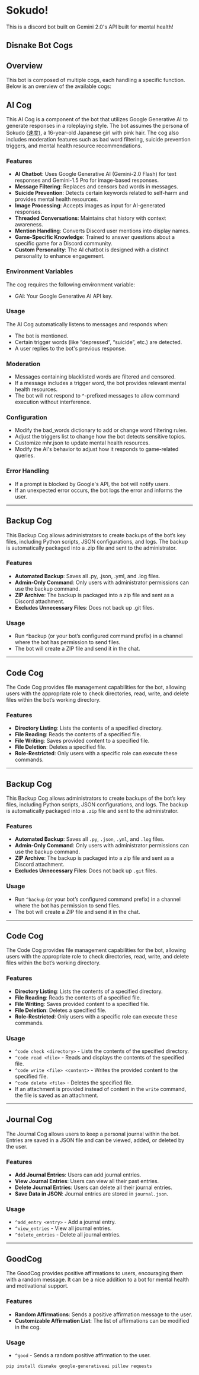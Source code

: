 # Sokudo!

This is a discord bot built on Gemini 2.0's API built for mental health!


## Disnake Bot Cogs

## Overview

This bot is composed of multiple cogs, each handling a specific function. Below is an overview of the available cogs:

## AI Cog

This AI Cog is a component of the bot that utilizes Google Generative AI to generate responses in a roleplaying style. The bot assumes the persona of Sokudo (速度), a 16-year-old Japanese girl with pink hair. The cog also includes moderation features such as bad word filtering, suicide prevention triggers, and mental health resource recommendations.

### Features

- **AI Chatbot**: Uses Google Generative AI (Gemini-2.0 Flash) for text responses and Gemini-1.5 Pro for image-based responses.
- **Message Filtering**: Replaces and censors bad words in messages.
- **Suicide Prevention**: Detects certain keywords related to self-harm and provides mental health resources.
- **Image Processing**: Accepts images as input for AI-generated responses.
- **Threaded Conversations**: Maintains chat history with context awareness.
- **Mention Handling**: Converts Discord user mentions into display names.
- **Game-Specific Knowledge**: Trained to answer questions about a specific game for a Discord community.
- **Custom Personality**: The AI chatbot is designed with a distinct personality to enhance engagement.


### Environment Variables

The cog requires the following environment variable:

- GAI: Your Google Generative AI API key.


### Usage

The AI Cog automatically listens to messages and responds when:

- The bot is mentioned.
- Certain trigger words (like “depressed”, “suicide”, etc.) are detected.
- A user replies to the bot's previous response.

### Moderation

- Messages containing blacklisted words are filtered and censored.
- If a message includes a trigger word, the bot provides relevant mental health resources.
- The bot will not respond to ^-prefixed messages to allow command execution without interference.

### Configuration

- Modify the bad_words dictionary to add or change word filtering rules.
- Adjust the triggers list to change how the bot detects sensitive topics.
- Customize mhr.json to update mental health resources.
- Modify the AI's behavior to adjust how it responds to game-related queries.

### Error Handling

- If a prompt is blocked by Google's API, the bot will notify users.
- If an unexpected error occurs, the bot logs the error and informs the user.

---

## Backup Cog

This Backup Cog allows administrators to create backups of the bot’s key files, including Python scripts, JSON configurations, and logs. The backup is automatically packaged into a .zip file and sent to the administrator.

### Features

- **Automated Backup**: Saves all .py, .json, .yml, and .log files.
- **Admin-Only Command**: Only users with administrator permissions can use the backup command.
- **ZIP Archive**: The backup is packaged into a zip file and sent as a Discord attachment.
- **Excludes Unnecessary Files**: Does not back up .git files.


### Usage

- Run ^backup (or your bot’s configured command prefix) in a channel where the bot has permission to send files.
- The bot will create a ZIP file and send it in the chat.

---

## Code Cog

The Code Cog provides file management capabilities for the bot, allowing users with the appropriate role to check directories, read, write, and delete files within the bot’s working directory.

### Features

- **Directory Listing**: Lists the contents of a specified directory.
- **File Reading**: Reads the contents of a specified file.
- **File Writing**: Saves provided content to a specified file.
- **File Deletion**: Deletes a specified file.
- **Role-Restricted**: Only users with a specific role can execute these commands.

---

## Backup Cog

This Backup Cog allows administrators to create backups of the bot’s key files, including Python scripts, JSON configurations, and logs. The backup is automatically packaged into a `.zip` file and sent to the administrator.

### Features

- **Automated Backup**: Saves all `.py`, `.json`, `.yml`, and `.log` files.
- **Admin-Only Command**: Only users with administrator permissions can use the backup command.
- **ZIP Archive**: The backup is packaged into a zip file and sent as a Discord attachment.
- **Excludes Unnecessary Files**: Does not back up `.git` files.

### Usage

- Run `^backup` (or your bot’s configured command prefix) in a channel where the bot has permission to send files.
- The bot will create a ZIP file and send it in the chat.

---

## Code Cog

The Code Cog provides file management capabilities for the bot, allowing users with the appropriate role to check directories, read, write, and delete files within the bot’s working directory.

### Features

- **Directory Listing**: Lists the contents of a specified directory.
- **File Reading**: Reads the contents of a specified file.
- **File Writing**: Saves provided content to a specified file.
- **File Deletion**: Deletes a specified file.
- **Role-Restricted**: Only users with a specific role can execute these commands.

### Usage

- `^code check <directory>` - Lists the contents of the specified directory.
- `^code read <file>` - Reads and displays the contents of the specified file.
- `^code write <file> <content>` - Writes the provided content to the specified file.
- `^code delete <file>` - Deletes the specified file.
- If an attachment is provided instead of content in the `write` command, the file is saved as an attachment.

---

## Journal Cog

The Journal Cog allows users to keep a personal journal within the bot. Entries are saved in a JSON file and can be viewed, added, or deleted by the user.

### Features

- **Add Journal Entries**: Users can add journal entries.
- **View Journal Entries**: Users can view all their past entries.
- **Delete Journal Entries**: Users can delete all their journal entries.
- **Save Data in JSON**: Journal entries are stored in `journal.json`.

### Usage

- `^add_entry <entry>` - Add a journal entry.
- `^view_entries` - View all journal entries.
- `^delete_entries` - Delete all journal entries.

---

## GoodCog

The GoodCog provides positive affirmations to users, encouraging them with a random message. It can be a nice addition to a bot for mental health and motivational support.

### Features

- **Random Affirmations**: Sends a positive affirmation message to the user.
- **Customizable Affirmation List**: The list of affirmations can be modified in the cog.

### Usage

- `^good` - Sends a random positive affirmation to the user.

```sh
pip install disnake google-generativeai pillow requests
```
